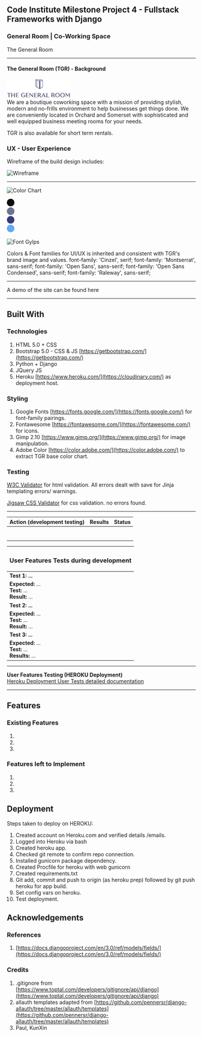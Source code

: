 ## Code Institute Milestone Project 4 - Fullstack Frameworks with Django

### General Room | Co-Working Space

The General Room

<hr>

#### The General Room (TGR) - Background
![TGR](static/assets/readme/header_logo_main.png) <br>
We are a boutique coworking space with a mission of providing stylish, modern and no-frills environment to help businesses get things done. We are conveniently located in Orchard and Somerset with sophisticated and well equipped business meeting rooms for your needs.

TGR is also available for short term rentals.

### UX - User Experience

Wireframe of the build design includes:

![Wireframe]()

<hr>

![Color Chart]()<br>

<img src="static/assets/readme/tn_colors/black.png" alt="black" width="20px"> <br>
<img src="static/assets/readme/tn_colors/6D758C.png" alt="#6D758C" width="20px"> <br>
<img src="static/assets/readme/tn_colors/393C73.png" alt="#393C73" width="20px"> <br>
<img src="static/assets/readme/tn_colors/77A8F5.png" alt="#77A8F5" width="20px"> <br>

![Font Gylps]()<br>

Colors & Font families for UI/UX is inherited and consistent with TGR's brand image and values.
font-family: 'Cinzel', serif;
font-family: 'Montserrat', sans-serif;
font-family: 'Open Sans', sans-serif;
font-family: 'Open Sans Condensed', sans-serif;
font-family: 'Raleway', sans-serif;
<hr>

A demo of the site can be found here []()

<hr>

## Built With 
### Technologies
1. HTML 5.0 + CSS
2. Bootstrap 5.0 - CSS & JS [https://getbootstrap.com/](https://getbootstrap.com/)
3. Python + Django
4. JQuery JS
5. Heroku [https://www.heroku.com/](https://cloudinary.com/) as deployment host.

### Styling
1. Google Fonts [https://fonts.google.com/](https://fonts.google.com/) for font-family pairings.
2. Fontawesome [https://fontawesome.com/](https://fontawesome.com/) for icons.
3. Gimp 2.10 [https://www.gimp.org/](https://www.gimp.org/) for image manipulation.
4. Adobe Color [https://color.adobe.com/](https://color.adobe.com/) to extract TGR base color chart.


### Testing
[W3C Validator](https://validator.w3.org/) for html validation. All errors dealt with save for Jinja templating errors/ warnings.

[Jigsaw CSS Validator](https://jigsaw.w3.org/css-validator/) for css validation. no errors found.

<hr>

| Action (development testing)             | Results                       | Status      |
| -----------------------------------------|:-----------------------------:|-------------|
|                                          |                               |             |
|                                          |                               |             |
|                                          |                               |             |                         
|                                          |                               |             |
|                                          |                               |             |         
|                                          |                               |             |
|                                          |                               |             |

| <h3>**User Features Tests during development**                                                                                                                                                                                                                                                                                                                                                                                                                                                                                               |
| :------------------------------------------------------------------------------------------------------------------------------------------------------------------------------------------------------------------------------------------------------------------------------------------------------------------------------------------------------------------------------------------------------------------------------------------------------------------------------------------------------------------------------------------- |
| **Test 1: ...**                                                                                                                                                                                                          |
| **Expected:** ... <br> **Test:** ... <br/>**Result:** ...<br/>                                                                                                                                                           |
| **Test 2: ...**                                                                                                                                                                                                          |
| **Expected:** ... <br/>**Test:** ... <br/>**Result:** ...<br/>                                                                                                                                                           |
| **Test 3: ...**                                                                                                                                                                                                          |
| **Expected:** ... <br> **Test:** ... <br>**Results:** ...                                                                                                                                                                |

<hr>

**User Features Testing (HEROKU Deployment)** <br>
[Heroku Deployment User Tests detailed documentation]()


<hr>

## Features
### Existing Features
1. 
2. 
3. 


### Features left to Implement
1. 
2. 
3. 



## Deployment
Steps taken to deploy on HEROKU: <br>
1. Created account on Heroku.com and verified details /emails.
2. Logged into Heroku via bash
3. Created heroku app.
4. Checked git remote to confirm repo connection.
5. Installed gunicorn package dependency.
6. Created Procfile for heroku with web gunicorn
7. Created requirements.txt
8. Git add, commit and push to origin (as heroku prep) followed by git push heroku for app build.
9. Set config vars on heroku.
10. Test deployment.


## Acknowledgements

### References
1. [https://docs.djangoproject.com/en/3.0/ref/models/fields/](https://docs.djangoproject.com/en/3.0/ref/models/fields/)

### Credits
1. .gitignore from [https://www.toptal.com/developers/gitignore/api/django](https://www.toptal.com/developers/gitignore/api/django)
2. allauth templates adapted from [https://github.com/pennersr/django-allauth/tree/master/allauth/templates](https://github.com/pennersr/django-allauth/tree/master/allauth/templates)
3. Paul, KunXin